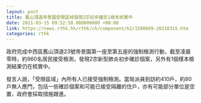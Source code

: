 ```yaml
---
layout: post
title: 舊山頂道帝景園受限區域發現2宗初步確診1樣本核實中
date: 2021-03-15 09:52:58.000000000 +08:00
link: https://news.rthk.hk/rthk/ch/component/k2/1580609-20210315.htm
categories: rthk
---
```


政府完成中西區舊山頂道23號帝景園第一座至第五座的強制檢測行動，截至凌晨零時，約960名居民接受檢測，發現2宗新型肺炎初步確診個案，另外有1個樣本檢測結果仍在核實中。

發言人說，「受限區域」內所有人已接受強制檢測。當局派員到訪約410戶，約80戶無人應門，包括一些確診個案和可能已接受隔離的住戶，亦有可能部分單位是空置，政府會採取措施跟進。
